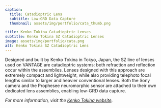 ```yaml
---
caption:
  title: Catadioptric Lens
  subtitle: Low-GRD Data Capture
  thumbnail: assets/img/portfolio/cata_thumb.png

title: Kenko Tokina Catadioptric Lenses
subtitle: Kenko Tokina SZ Catadioptric Lenses
image: assets/img/portfolio/cata.png
alt: Kenko Tokina SZ Catadioptric Lens
---
```


Designed and built by Kenko Tokina in Tokyo, Japan, the SZ line of lenses used on VANTAGE are catadioptric systems: both refraction and reflection occur within the assemblies. Lenses designed with this approach are extremely compact and lightweight, while also providing telephoto focal lengths similar to larger and heavier conventional lenses. Both the Sony camera and the Prophesee neuromorphic sensor are attached to their own dedicated lens assemblies, enabling low-GRD data capture.

_For more information, visit the [Kenko Tokina website](https://tokinalens.com/)._